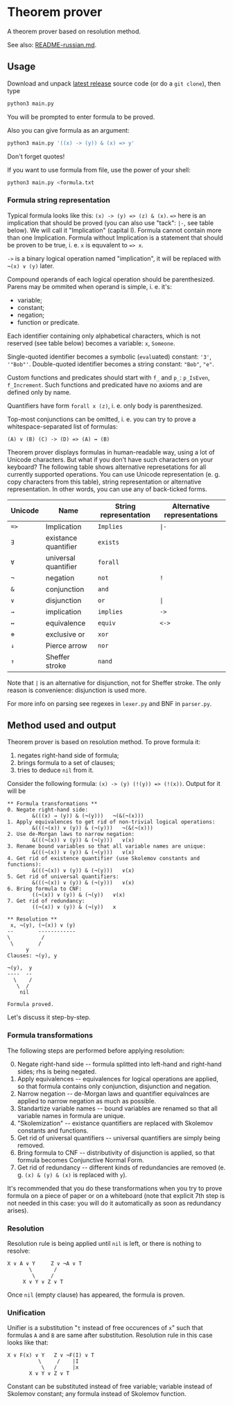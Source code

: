 # Theorem prover

A theorem prover based on resolution method.

See also: [README-russian.md](https://github.com/p-senichenkov/theorem-prover/blob/main/README-russian.md).

## Usage

Download and unpack [latest release](https://github.com/p-senichenkov/theorem-prover/releases/latest) source code (or do a `git clone`), then type
```bash
python3 main.py
```

You will be prompted to enter formula to be proved.

Also you can give formula as an argument:
```bash
python3 main.py '((x) -> (y)) & (x) => y'
```
Don't forget quotes!

If you want to use formula from file, use the power of your shell:
```bash
python3 main.py <formula.txt
```

### Formula string representation

Typical formula looks like this: `(x) -> (y) => (z) & (x)`.
`=>` here is an implication that should be proved (you can also use "tack": `|-`, see table below).
We will call it "Implication" (capital I).
Formula cannot contain more than one Implication.
Formula without Implication is a statement that should be proven to be true,
i. e. `x` is equvalent to `=> x`.

`->` is a binary logical operation named "implication", it will be replaced with `¬(x) ∨ (y)` later.

Compound operands of each logical operation should be parenthesized.
Parens may be ommited when operand is simple, i. e. it's:
* variable;
* constant;
* negation;
* function or predicate.

Each identifier containing only alphabetical characters, which is not reserved (see table below)
becomes a variable: `x`, `Someone`.

Single-quoted identifier becomes a symbolic (`eval`uated) constant: `'3'`, `'"Bob"'`.
Double-quoted identifier becomes a string constant: `"Bob"`, `"e"`.

Custom functions and predicates should start with `f_` and `p_`: `p_IsEven`, `f_Increment`.
Such functions and predicated have no axioms and are defined only by name.

Quantifiers have form `forall x (z)`, i. e. only body is parenthesized.

Top-most conjunctions can be omitted,
i. e. you can try to prove a whitespace-separated list of formulas:
```
(A) ∨ (B) (C) -> (D) => (A) ↔ (B)
```

Theorem prover displays formulas in human-readable way, using a lot of Unicode characters.
But what if you don't have such characters on your keyboard?
The following table shows alternative represetations for all currently supported operations.
You can use Unicode representation (e. g. copy characters from this table),
string representation or alternative representation.
In other words, you can use any of back-ticked forms.

| Unicode | Name | String representation | Alternative representations |
| --- | --- | --- | --- |
| `=>` | Implication | `Implies` | `\|-` |
| `∃` | existance quantifier | `exists` | |
| `∀` | universal quantifier | `forall` | |
| `¬` | negation | `not` | `!` |
| `&` | conjunction | `and` | |
| `∨` | disjunction | `or` | `\|` |
| `→` | implication | `implies` | `->` |
| `↔` | equivalence | `equiv` | `<->` |
| `⊕` | exclusive or | `xor` | |
| `↓` | Pierce arrow | `nor` | |
| `↑` | Sheffer stroke | `nand` | |

Note that `|` is an alternative for disjunction, not for Sheffer stroke.
The only reason is convenience: disjunction is used more.

For more info on parsing see regexes in `lexer.py` and BNF in `parser.py`.

## Method used and output

Theorem prover is based on resolution method.
To prove formula it:
1. negates right-hand side of formula;
2. brings formula to a set of clauses;
3. tries to deduce `nil` from it.

Consider the following formula: `(x) -> (y) (!(y)) => (!(x))`.
Output for it will be
```
** Formula transformations **
0. Negate right-hand side:
        &(((x) → (y)) & (¬(y)))   ¬(&(¬(x)))
1. Apply equivalences to get rid of non-trivial logical operations:
        &(((¬(x)) ∨ (y)) & (¬(y)))   ¬(&(¬(x)))
2. Use de-Morgan laws to narrow negation:
        &(((¬(x)) ∨ (y)) & (¬(y)))   ∨(x)
3. Rename bound variables so that all variable names are unique:
        &(((¬(x)) ∨ (y)) & (¬(y)))   ∨(x)
4. Get rid of existence quantifier (use Skolemov constants and functions):
        &(((¬(x)) ∨ (y)) & (¬(y)))   ∨(x)
5. Get rid of universal quantifiers:
        &(((¬(x)) ∨ (y)) & (¬(y)))   ∨(x)
6. Bring formula to CNF:
        ((¬(x)) ∨ (y)) & (¬(y))   ∨(x)
7. Get rid of redundancy:
        ((¬(x)) ∨ (y)) & (¬(y))   x

** Resolution **
 x, ¬(y), (¬(x)) ∨ (y)
--        ------------
\          /
 \        / 
      y
Clauses: ¬(y), y

¬(y),  y
----  --
  \    /
   \  / 
    nil

Formula proved.
```

Let's discuss it step-by-step.

### Formula transformations

The following steps are performed before applying resolution:

0. Negate right-hand side -- formula splitted into left-hand and right-hand sides; rhs is being negated.
1. Apply equivalences -- equivalences for logical operations are applied, so that formula contains only conjunction, disjunction and negation.
2. Narrow negation -- de-Morgan laws and quantifier equivalnces are applied to narrow negation as much as possible.
3. Standartize variable names -- bound variables are renamed so that all variable names in formula are unique.
4. "Skolemization" -- existance quantifiers are replaced with Skolemov constants and functions.
5. Get rid of universal quantifiers -- universal quantifiers are simply being removed.
6. Bring formula to CNF -- distributivity of disjunction is applied, so that formula becomes Conjunctive Normal Form.
7. Get rid of redundancy -- different kinds of redundancies are removed (e. g. `(x) & (y) & (x)` is replaced with `y`).

It's recommended that you do these transformations when you try to prove formula on a piece of
paper or on a whiteboard (note that explicit 7th step is not needed in this case: you will do it
automatically as soon as redundancy arises).

### Resolution

Resolution rule is being applied until `nil` is left, or there is nothing to resolve:
```
X ∨ A ∨ Y     Z ∨ ¬A ∨ T
       \       /
        \     /
     X ∨ Y ∨ Z ∨ T
```

Once `nil` (empty clause) has appeared, the formula is proven.

### Unification

Unifier is a substitution "`t` instead of free occurences of `x`" such that formulas `A` and `B` are
same after substitution.
Resolution rule in this case looks like that:
```
X ∨ F(x) ∨ Y   Z ∨ ¬F(I) ∨ T
          \     /    |I
           \   /     |x
       X ∨ Y ∨ Z ∨ T
```

Constant can be substituted instead of free variable; variable instead of Skolemov constant;
any formula instead of Skolemov function.
